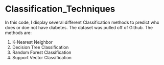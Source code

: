 # Classification_Techniques

In this code, I display several different Classification methods to predict who does or doe not have diabetes. The dataset was pulled off of Github. The methods are:
  1. K-Nearest Neighbor
  2. Decision Tree Classification
  3. Random Forest Classification
  4. Support Vector Classification
